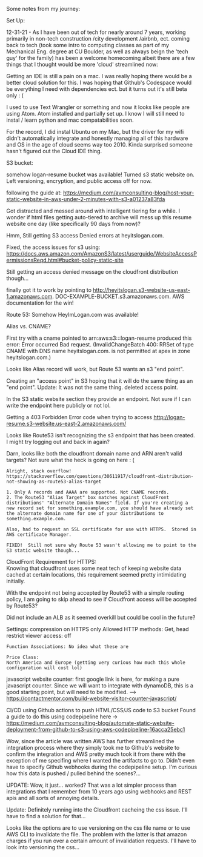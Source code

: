 Some notes from my journey:

Set Up:

  12-31-21 - As I have been out of tech for nearly around 7 years, working primarily in non-tech construction /city development /airbnb, ect. coming back to tech (took some intro to computing classes as part of my Mechanical Eng. degree at CU Boulder, as well as always beign the 'tech guy' for the family) has been a welcome homecoming albeit there are a few things that I thought would be more 'cloud' streamlined now:

  Getting an IDE is still a pain on a mac. I was really hoping there would be a better cloud solution for this.  I was hoping that Github's Codespace would be everything I need with dependencies ect. but it turns out it's still beta only : (

  I used to use Text Wrangler or something and now it looks like people are using Atom.  Atom installed and partially set up.  I know I will still need to instal / learn python and mac compatabilities soon.

  For the record, I did instal Ubuntu on my Mac, but the driver for my wifi didn't automatically integrate and honestly managing all of this hardware and OS in the age of cloud seems way too 2010.  Kinda surprised someone hasn't figured out the Cloud IDE thing.

S3 bucket:

  somehow logan-resume bucket was available!  Turned s3 static website on.  Left versioning, encryption, and public access off for now.

  following the guide at: https://medium.com/avmconsulting-blog/host-your-static-website-in-aws-under-2-minutes-with-s3-a01237a83fda

  Got distracted and messed around with intelligent tiering for a while.  I wonder if html files getting auto-tiered to archive will mess up this resume website one day (like specifically 90 days from now)?

  Hmm, Still getting S3 access Denied errors at heyitslogan.com.

  Fixed, the access issues for s3 using: https://docs.aws.amazon.com/AmazonS3/latest/userguide/WebsiteAccessPermissionsReqd.html#bucket-policy-static-site

  Still getting an access denied message on the cloudfront distribution though...

  finally got it to work by pointing to http://heyitslogan.s3-website-us-east-1.amazonaws.com.  DOC-EXAMPLE-BUCKET.s3.amazonaws.com.  AWS documentation for the win!

Route 53:
  Somehow HeyImLogan.com was available!  

  Alias vs. CNAME?

  First try with a cname pointed to arn:aws:s3:::logan-resume produced this error:
    Error occurred
    Bad request.
    (InvalidChangeBatch 400: RRSet of type CNAME with DNS name heyitslogan.com. is not permitted at apex in zone heyitslogan.com.)

  Looks like Alias record will work, but Route 53 wants an s3 "end point".

  Creating an "access point" in S3 hoping that it will do the same thing as an "end point".
    Update: It was not the same thing. deleted access point.

  In the S3 static website section they provide an endpoint.  Not sure if I can write the endpoint here publicly or not lol.

  Getting a 403 Forbidden Error code when trying to access http://logan-resume.s3-website.us-east-2.amazonaws.com/

  Looks like Route53 isn't recognizing the s3 endpoint that has been created.  I might try logging out and back in again?

  Darn, looks like both the cloudfront domain name and ARN aren't valid targets?  Not sure what the heck is going on here : (

    Alright, stack overflow! https://stackoverflow.com/questions/30611917/cloudfront-distribution-not-showing-as-route53-alias-target

    1. Only A records and AAAA are supported. Not CNAME records.
    2. The Route53 "Alias Target" box matches against CloudFront distributions' "Alternate Domain Names" field. If you're creating a new record set for something.example.com, you should have already set the alternate domain name for one of your distributions to something.example.com.

    Also, had to request an SSL certificate for use with HTTPS.  Stored in AWS certificate Manager.

    FIXED!  Still not sure why Route 53 wasn't allowing me to point to the S3 static website though...

CloudFront Requirement for HTTPS:  
  Knowing that cloudfront uses some neat tech of keeping website data cached at certain locations, this requirement seemed pretty intimidating initially.

  With the endpoint not being accepted by Route53 with a simple routing policy, I am going to skip ahead to see if Cloudfront access will be accepted by Route53?

  Did not include an ALB as it seemed overkill but could be cool in the future?

  Settings:
    compression on
    HTTPS only
    Allowed HTTP methods:
      Get,
      head
    restrict viewer access:
      off

    Function Associations: No idea what these are

    Price Class:
    North America and Europe (getting very curious how much this whole configuration will cost lol)

javascript website counter:
  first google link is here, for making a pure javascript counter.  Since we will want to integrate with dynamoDB, this is a good starting point, but will need to be modified.  --> https://contactmentor.com/build-website-visitor-counter-javascript/



CI/CD using Github actions to push HTML/CSS/JS code to S3 bucket
  Found a guide to do this using codepipeline here -> https://medium.com/avmconsulting-blog/automate-static-website-deployment-from-github-to-s3-using-aws-codepipeline-16acca25ebc1

  Wow, since the article was written AWS has further streamlined the integration process where they simply took me to Github's website to confirm the integration and AWS pretty much took it from there with the exception of me specifing where I wanted the artifacts to go to.  Didn't even have to specify Github webhooks during the codepipeline setup.  I'm curious how this data is pushed / pulled behind the scenes?...

  UPDATE: Wow, it just... worked?  That was a lot simpler process than integrations that I remember from 10 years ago using webhooks and REST apis and all sorts of annoying details.

  Update: Definitely running into the Cloudfront cacheing the css issue. I'll have to find a solution for that...

  Looks like the options are to use versioning on the css file name or to use AWS CLI to invalidate the file.  The problem with the latter is that amazon charges if you run over a certain amount of invalidation requests.  I'll have to look into versioning the css...
